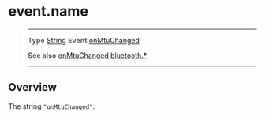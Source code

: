 # event.name

> --------------------- ------------------------------------------------------------------------------------------
> __Type__              [String](https://docs.coronalabs.com/api/type/String.html)
> __Event__             [onMtuChanged](/plugin/bluetooth/type/Server/event/onMtuChanged/)


> __See also__          [onMtuChanged](/plugin/bluetooth/type/Server/event/onMtuChanged/)
>						[bluetooth.*](/plugin/bluetooth/)
> --------------------- ------------------------------------------------------------------------------------------

## Overview

The string `"onMtuChanged"`.